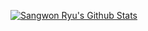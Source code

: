 [![Sangwon Ryu's Github Stats](https://github-readme-stats.vercel.app/api?username=sangwon090)](https://github.com/sangwon090)
